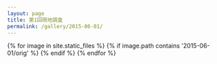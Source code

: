 ```yaml
---
layout: page
title: 第1回現地調査
permalink: /gallery/2015-06-01/
---
```

<section id="photos">
{% for image in site.static_files %}
{% if image.path contains '2015-06-01/orig' %}
<amp-img on="tap:lightbox" role="button" tabindex="0" src="{{ image.path }}" layout="responsive" width="4" height="3" />
{% endif %}
{% endfor %}
</section>
<amp-image-lightbox id="lightbox" layout="nodisplay"></amp-image-lightbox>
